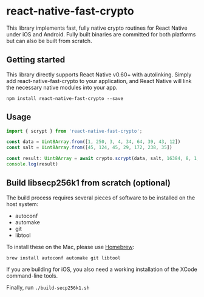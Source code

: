 # react-native-fast-crypto

This library implements fast, fully native crypto routines for React Native under iOS and Android. Fully built binaries are committed for both platforms but can also be built from scratch.

## Getting started

This library directly supports React Native v0.60+ with autolinking. Simply add react-native-fast-crypto to your application, and React Native will link the necessary native modules into your app.

`npm install react-native-fast-crypto --save`

## Usage

```javascript
import { scrypt } from 'react-native-fast-crypto';

const data = Uint8Array.from([1, 250, 3, 4, 34, 64, 39, 43, 12])
const salt = Uint8Array.from([45, 124, 45, 29, 172, 238, 35])

const result: Uint8Array = await crypto.scrypt(data, salt, 16384, 8, 1, 32)
console.log(result)
```

## Build libsecp256k1 from scratch (optional)

The build process requires several pieces of software to be installed on the
host system:

* autoconf
* automake
* git
* libtool

To install these on the Mac, please use [Homebrew](http://brew.sh/):

    brew install autoconf automake git libtool

If you are building for iOS, you also need a working installation
of the XCode command-line tools.

Finally, run `./build-secp256k1.sh`
